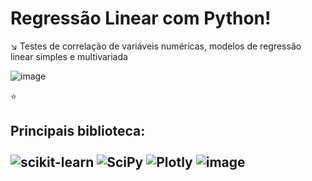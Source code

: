 # Regressão Linear com Python!
↘️ Testes de correlação de variáveis numéricas, modelos de regressão linear simples e multivariada

![image](https://github.com/nayara-lucia/linear_regression/assets/126920974/fe6ccd42-1fec-4519-b219-eeb524c36ac3)

⭐<b> <h2> Principais biblioteca:<br><br>
![scikit-learn](https://img.shields.io/badge/scikit--learn-%23F7931E.svg?style=for-the-badge&logo=scikit-learn&logoColor=white) 
![SciPy](https://img.shields.io/badge/SciPy-%230C55A5.svg?style=for-the-badge&logo=scipy&logoColor=%white)
![Plotly](https://img.shields.io/badge/Plotly-%233F4F75.svg?style=for-the-badge&logo=plotly&logoColor=white)
![image](https://github.com/nayara-lucia/linear_regression/assets/126920974/d0b30ce6-0224-4237-9c30-c57ded8fa4be)


